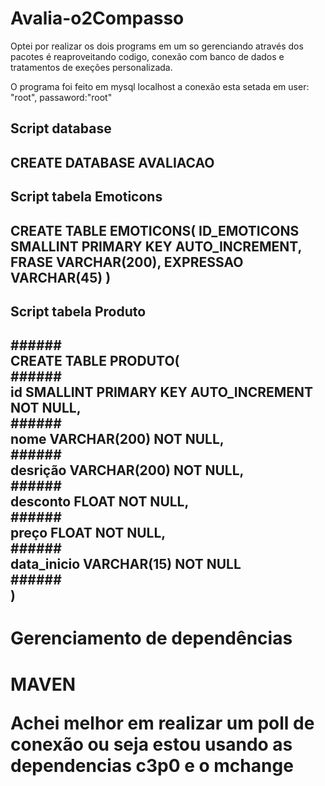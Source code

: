 # Avalia-o2Compasso

<p> Optei por realizar os dois programs em um so gerenciando através dos pacotes é reaproveitando codigo, conexão com banco de dados e tratamentos de exeções personalizada. <p/>
<p>O programa foi feito em mysql localhost a conexão esta setada em user: "root", passaword:"root"<p/>
<h2>Script database<h2/>
<p>CREATE DATABASE AVALIACAO<p/>
<h2>Script tabela Emoticons<h2/>
CREATE TABLE EMOTICONS(
ID_EMOTICONS SMALLINT PRIMARY KEY AUTO_INCREMENT, 
FRASE VARCHAR(200),
EXPRESSAO VARCHAR(45)
)
<h2>Script tabela Produto<h2/>
  
######<br>CREATE TABLE PRODUTO(<br/>
######<br>id SMALLINT PRIMARY KEY AUTO_INCREMENT NOT NULL,<br/>
######<br>nome VARCHAR(200) NOT NULL,<br/>
######<br>desrição VARCHAR(200) NOT NULL,<br/>
######<br>desconto FLOAT NOT NULL,<br/>
######<br>preço FLOAT NOT NULL,<br/>
######<br>data_inicio VARCHAR(15) NOT NULL<br/>
######<br>)<br/>
  
<h1>Gerenciamento de dependências<h1/>
<l>MAVEN<l/>
<p>Achei melhor em realizar um poll de conexão ou seja estou usando as dependencias c3p0 e o mchange<p/>
  
  
